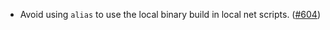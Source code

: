 - Avoid using `alias` to use the local binary build in local net scripts. ([#604](https://github.com/noble-assets/noble/pull/604))